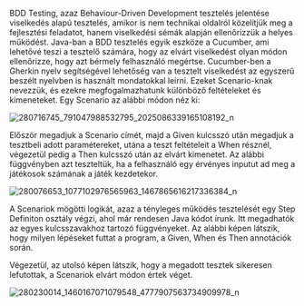 BDD Testing, azaz Behaviour-Driven Development tesztelés jelentése viselkedés alapú tesztelés, 
amikor is nem technikai oldalról közelítjük meg a fejlesztési feladatot, hanem viselkedési sémák
alapján ellenőrizzük a helyes működést. 
Java-ban a BDD tesztelés egyik eszköze a Cucumber, ami lehetővé teszi a tesztelő számára,
hogy az elvárt viselkedést olyan módon ellenőrizze, hogy azt bérmely felhasználó megértse.
Cucumber-ben a Gherkin nyelv segítségével lehetőség van a tesztelt viselkedést az egyszerű
beszélt nyelvben is használt mondatokkal leírni. Ezeket Scenario-knak nevezzük, és ezekre 
megfogalmazhatunk különböző feltételeket és kimeneteket.
Egy Scenario az alábbi módon néz ki:

![280716745_791047988532795_2025086339165108192_n](https://user-images.githubusercontent.com/79679983/169374336-fe5ab511-d695-4fd2-9665-7011138d8f2e.png)

Először megadjuk a Scenario címét, majd a Given kulcsszó után megadjuk a tesztbeli adott paramétereket,
utána a teszt feltételeit a When résznél, végezetül pedig a Then kulcsszó után az elvárt kimenetet.
Az alábbi függvényben azt teszteltük, ha a felhasználó egy érvényes inputut ad meg a játékosok
számának a játék kezdetekor.

![280076653_1077102976565963_1467865616217336384_n](https://user-images.githubusercontent.com/79679983/169374383-04c4498a-c29b-42a9-b8c9-21e4368da948.png)

A Scenariok mögötti logikát, azaz a tényleges működés tesztelését egy Step Definiton osztály 
végzi, ahol már rendesen Java kódot írunk.
Itt megadhatók az egyes kulcsszavakhoz tartozó függvényeket.
Az alábbi képen látszik, hogy milyen lépéseket futtat a program, a Given, When és Then annotációk során.

Végezetül, az utolsó képen látszik, hogy a megadott tesztek sikeresen lefutottak, a Scenariok
elvárt módon értek véget.

![280230014_1460167071079548_4777907563734909978_n](https://user-images.githubusercontent.com/79679983/169374281-faec86ee-ec52-4095-8223-caa12b13855c.png)


